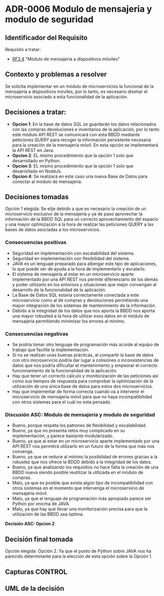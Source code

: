 # ADR-0006 Modulo de mensajeria y modulo de seguridad

## Identificador del Requisito

Requisito a tratar: 
* [RF3.4](../Requisitos/rf3.4.md) "Módulo de mensajería a dispositivos móviles"


## Contexto y problemas a resolver

Se solicita implementar en un módulo de microservicios la funcional de la mensajería a dispositivos móviles, por lo tanto, es necesario diseñar el microservicio asociado a esta funcionalidad de la aplicación.

## Decisiones a tratar:

* **Opcion 1**:  En la base de datos SQL se guardarán los datos relacionados con las compras devoluciones e inventarios de la aplicación, por lo tanto este módulo API REST se comunicará con esta BBDD mediante peticiones QUERY para recoger la información persistente necesaria para la creación de la mensajería móvil. En esta opción se implementará la API REST en Java.
* **Opcion 2**:  EL mismo procedimiento que la opción 1 solo que desarrollado en Python.
* **Opcion 3**: EL mismo procedimiento que la opción 1 solo que desarrollado en NodeJs.
* **Opcion 4**: Se realizará en este caso una nueva Base de Datos para conectar al módulo de mensajería.




## Decisiones tomadas

Opción 1 elegida: Se elije debido a que es necesario la creación de un microservicio exclusivo de la mensajería y ya de paso aprovechar la información de la BBDD SQL para un correcto aprovechamiento del espacio y una mayor optimización a la hora de realizar las peticiones QUERY a las bases de datos asociadas a los microservicios.


### Consecuencias positivas <!-- optional -->

* Seguridad en implementación con escalabilidad del sistema.
* Seguridad en implementación con flexibilidad del sistema.
* JAVA es un lenguaje preparado para albergar este tipo de aplicaciones, lo que puede ser de ayuda a la hora de implementarlo y escalarlo.
* El sistema de mensajería al estar en un microservicio aparte implementado por una API REST nos permite diferenciarlo de los demás y poder utilizarlo en los entornos y situaciones que mejor convengan al desarrollo de la funcionalidad de la aplicación.
* La Base de Datos SQL estaría correctamente conectada a este microservicio como al de compras y devoluciones permitiendo una mayor integración de los sistemas de mantenimiento de la información.
* Debido a la integridad de los datos que nos aporta la BBDD nos aporta una mayor robusted a la hora de utilizar esos datos en el módulo de mensajería permitiendo minimizar los errores al mínimo.

### Consecuencias negativas <!-- optional -->

* Se podría tomar otro lenguaje de programación más acorde al equipo de trabajo que facilite la implementación.
* Si no se realizan unas buenas prácticas, al compartir la base de datos con otro microservicio podría dar lugar a colisiones o inconsistencias de datos que nos podría dificultar el mantenimiento y empeorar el correcto funcionamiento de la funcionalidad de la aplicación.
* Hay que tener un correcto cálculo y monitorización de las peticiones así como sus tiempos de respuesta para comprobar la optimización de la utilización de una única base de datos para estos dos microservicios.
* Hay que implementar de forma correcta cuando va a intervenir el microservicio de mensajería móvil para que no haya incompatibilidad con otros sistemas para el cuál no esta pensado.

### Discusión ASC: Modulo de mensajeria y modulo de seguridad

+ Bueno, porque respeta los patrones de flexibilidad y escalabilidad.
+ Bueno, ya que no presenta retos muy complicado en su implementación, y parece bastante modularizado.
+ Bueno, ya que al estar en un microservicio aparte implementado por una API REST nos permitirá utilizarlo en un futuro de la forma que más nos convenga.
+ Bueno, ya que se reduce al mínimo la posibilidad de errores gracias a la robustez que nos ofrece la BDDD debido a la integridad de los datos.
+ Bueno, ya que analizando los requisitos no hace falta la creación de una BBDD nueva siendo posible reutilizar la utilizada en el módulo de compras.
+ Malo, ya que es posible que exista algún tipo de incompatibilidad con otros sistemas en el momento que intervenga el microservicio de mensajería móvil.
+ Malo, ya que el lenguaje de programación más apropiado parece ser Python por enicma de JAVA.
+ Malo, ya que hay que llevar una monitorización precisa para que la utilización de las BBDD sea óptima.

**Decisión ASC: Opcion 2**

## Decisión final tomada

Opción elegida: Opción 2. Ya que el punto de Python sobre JAVA nos ha parecido determinante para la elección de esta opción sobre la Opción 1.

## Capturas CONTROL 


## UML de la decisión






